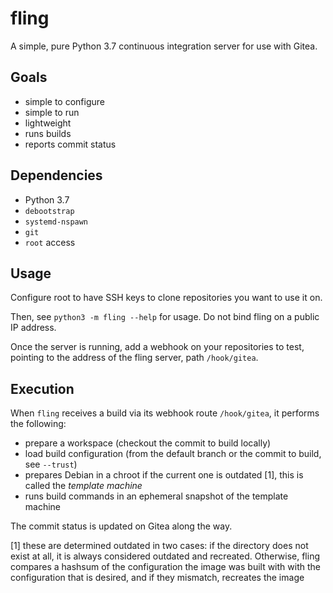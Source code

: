 # fling

A simple, pure Python 3.7 continuous integration server for use with Gitea.

## Goals

- simple to configure
- simple to run
- lightweight
- runs builds
- reports commit status

## Dependencies

- Python 3.7
- `debootstrap`
- `systemd-nspawn`
- `git`
- `root` access

## Usage

Configure root to have SSH keys to clone repositories you want to use it on.

Then, see `python3 -m fling --help` for usage. Do not bind fling on a public IP
address.

Once the server is running, add a webhook on your repositories to test, pointing
to the address of the fling server, path `/hook/gitea`.

## Execution

When `fling` receives a build via its webhook route `/hook/gitea`, it performs
the following:

- prepare a workspace (checkout the commit to build locally)
- load build configuration (from the default branch or the commit to build, see `--trust`)
- prepares Debian in a chroot if the current one is outdated [1], this is called
  the *template machine*
- runs build commands in an ephemeral snapshot of the template machine

The commit status is updated on Gitea along the way.


[1] these are determined outdated in two cases: if the directory does not exist
at all, it is always considered outdated and recreated. Otherwise, fling
compares a hashsum of the configuration the image was built with with the
configuration that is desired, and if they mismatch, recreates the image


<!-- vim: set tw=80: -->
